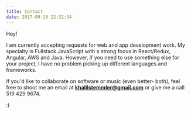 ```yaml
---
title: Contact
date: 2017-09-16 22:32:54
---
```


Hey!

I am currently accepting requests for web and app development work. My specialty is Fullstack JavaScript with a strong focus in React/Redux, Angular, AWS and Java. However, if you need to use something else for your project, I have no problem picking up different languages and frameworks.

If you'd like to collaborate on software or music (even better- both), feel free to shoot me an email at **khalilstemmler@gmail.com** or give me a call 519 429 9674.

:)